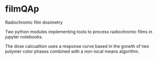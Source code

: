 # filmQAp
Radiochromic film dosimetry

Two python modules implementing tools to process radiochromic films in jupyter notebooks.

The dose calcualtion uses a response curve based in the growth of two polymer color phases combined with a non-local means algorithm.
